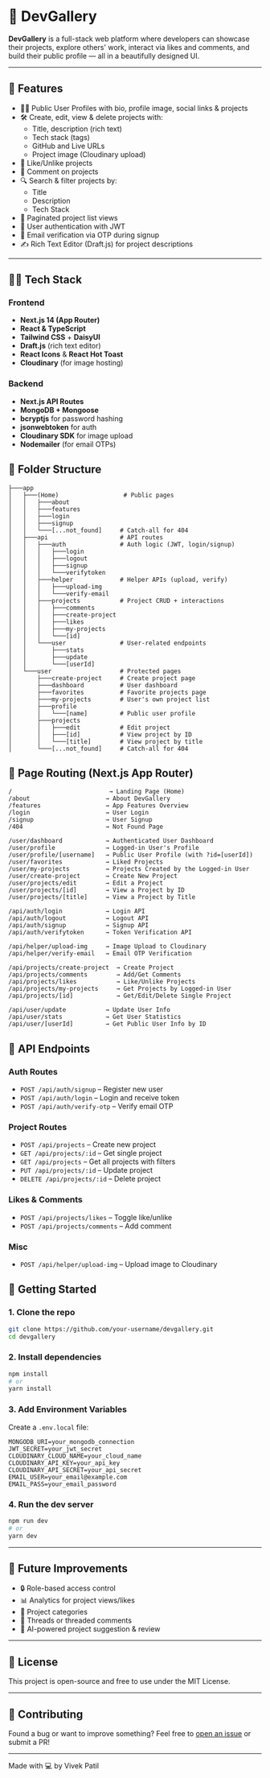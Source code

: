 
# 🚀 DevGallery

**DevGallery** is a full-stack web platform where developers can showcase their projects, explore others' work, interact via likes and comments, and build their public profile — all in a beautifully designed UI.

---

## 📸 Features

- 🧑‍💻 Public User Profiles with bio, profile image, social links & projects
- 🛠️ Create, edit, view & delete projects with:
  - Title, description (rich text)
  - Tech stack (tags)
  - GitHub and Live URLs
  - Project image (Cloudinary upload)
- 💖 Like/Unlike projects
- 💬 Comment on projects
- 🔍 Search & filter projects by:
  - Title
  - Description
  - Tech Stack
- 📄 Paginated project list views
- 🔐 User authentication with JWT
- 📩 Email verification via OTP during signup
- ✍️ Rich Text Editor (Draft.js) for project descriptions

---

## 🧑‍💻 Tech Stack

### Frontend
- **Next.js 14 (App Router)**
- **React & TypeScript**
- **Tailwind CSS** + **DaisyUI**
- **Draft.js** (rich text editor)
- **React Icons** & **React Hot Toast**
- **Cloudinary** (for image hosting)

### Backend
- **Next.js API Routes**
- **MongoDB + Mongoose**
- **bcryptjs** for password hashing
- **jsonwebtoken** for auth
- **Cloudinary SDK** for image upload
- **Nodemailer** (for email OTPs)



## 📁 Folder Structure


```
├───app
│   ├───(Home)                  # Public pages
│   │   ├───about
│   │   ├───features
│   │   ├───login
│   │   ├───signup
│   │   └───[...not_found]     # Catch-all for 404
│   ├───api                    # API routes
│   │   ├───auth               # Auth logic (JWT, login/signup)
│   │   │   ├───login
│   │   │   ├───logout
│   │   │   ├───signup
│   │   │   └───verifytoken
│   │   ├───helper             # Helper APIs (upload, verify)
│   │   │   ├───upload-img
│   │   │   └───verify-email
│   │   ├───projects           # Project CRUD + interactions
│   │   │   ├───comments
│   │   │   ├───create-project
│   │   │   ├───likes
│   │   │   ├───my-projects
│   │   │   └───[id]
│   │   └───user               # User-related endpoints
│   │       ├───stats
│   │       ├───update
│   │       └───[userId]
│   └───user                   # Protected pages
│       ├───create-project     # Create project page
│       ├───dashboard          # User dashboard
│       ├───favorites          # Favorite projects page
│       ├───my-projects        # User's own project list
│       ├───profile
│       │   └───[name]         # Public user profile
│       ├───projects
│       │   ├───edit           # Edit project
│       │   ├───[id]           # View project by ID
│       │   └───[title]        # View project by title
│       └───[...not_found]     # Catch-all for 404

```

## 🧭 Page Routing (Next.js App Router)

```
/                           → Landing Page (Home)
/about                     → About DevGallery
/features                  → App Features Overview
/login                     → User Login
/signup                    → User Signup
/404                       → Not Found Page

/user/dashboard            → Authenticated User Dashboard
/user/profile              → Logged-in User's Profile
/user/profile/[username]   → Public User Profile (with ?id=[userId])
/user/favorites            → Liked Projects
/user/my-projects          → Projects Created by the Logged-in User
/user/create-project       → Create New Project
/user/projects/edit        → Edit a Project
/user/projects/[id]        → View a Project by ID
/user/projects/[title]     → View a Project by Title

/api/auth/login            → Login API
/api/auth/logout           → Logout API
/api/auth/signup           → Signup API
/api/auth/verifytoken      → Token Verification API

/api/helper/upload-img     → Image Upload to Cloudinary
/api/helper/verify-email   → Email OTP Verification

/api/projects/create-project  → Create Project
/api/projects/comments        → Add/Get Comments
/api/projects/likes           → Like/Unlike Projects
/api/projects/my-projects     → Get Projects by Logged-in User
/api/projects/[id]            → Get/Edit/Delete Single Project

/api/user/update           → Update User Info
/api/user/stats            → Get User Statistics
/api/user/[userId]         → Get Public User Info by ID
```



## 🔌 API Endpoints

### Auth Routes

- `POST /api/auth/signup` – Register new user
- `POST /api/auth/login` – Login and receive token
- `POST /api/auth/verify-otp` – Verify email OTP

### Project Routes

- `POST /api/projects` – Create new project
- `GET /api/projects/:id` – Get single project
- `GET /api/projects` – Get all projects with filters
- `PUT /api/projects/:id` – Update project
- `DELETE /api/projects/:id` – Delete project

### Likes & Comments

- `POST /api/projects/likes` – Toggle like/unlike
- `POST /api/projects/comments` – Add comment

### Misc

- `POST /api/helper/upload-img` – Upload image to Cloudinary



## 🚀 Getting Started

### 1. Clone the repo

```bash
git clone https://github.com/your-username/devgallery.git
cd devgallery
```

### 2. Install dependencies

```bash
npm install
# or
yarn install
```

### 3. Add Environment Variables

Create a `.env.local` file:

```env
MONGODB_URI=your_mongodb_connection
JWT_SECRET=your_jwt_secret
CLOUDINARY_CLOUD_NAME=your_cloud_name
CLOUDINARY_API_KEY=your_api_key
CLOUDINARY_API_SECRET=your_api_secret
EMAIL_USER=your_email@example.com
EMAIL_PASS=your_email_password
```

### 4. Run the dev server

```bash
npm run dev
# or
yarn dev
```

---

## 🧪 Future Improvements

- 🔒 Role-based access control
- 📊 Analytics for project views/likes
- 📁 Project categories
- 🧵 Threads or threaded comments
- 🧠 AI-powered project suggestion & review

---

## 📌 License

This project is open-source and free to use under the MIT License.

---

## 💖 Contributing

Found a bug or want to improve something? Feel free to [open an issue](https://github.com/your-username/devgallery/issues) or submit a PR!

---

Made with 💻 by Vivek Patil
```
